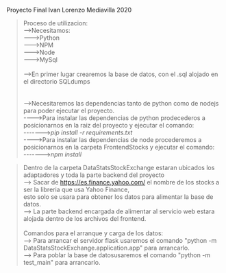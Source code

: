 Proyecto Final Ivan Lorenzo Mediavilla 2020

> Proceso de utilizacion: <br>
    -->Necesitamos:<br>
        --->Python<br>
        --->NPM<br>
        --->Node<br>
        --->MySql<br><br>
    -->En primer lugar crearemos la base de datos, con el .sql alojado en el directorio SQLdumps<br><br><br>
    -->Necesitaremos las dependencias tanto de python como de nodejs para poder ejecutar el proyecto.<br>
    ---->Para instalar las dependencias de python prodecederos a posicionarnos en la raiz del proyecto y ejecutar el comando:<br>
    ------->*pip install -r requirements.txt*<br>
    ---->Para instalar las dependencias de node procederemos a posicionarnos en la carpeta FrontendStocks y ejecutar el comando:<br>
    ------->*npm install*

> Dentro de la carpeta DataStatsStockExchange estaran ubicados los adaptadores y toda la parte backend del proyecto <br>
    --> Sacar de https://es.finance.yahoo.com/ el nombre de los stocks a ser la libreria que usa Yahoo Finance,<br>
       esto solo se usara para obtener los datos para alimentar la base de datos.<br>
    --> La parte backend encargada de alimentar al servicio web estara alojada dentro de los archivos del frontend.<br><br>
>Comandos para el arranque y carga de los datos:<br>
    --> Para arrancar el servidor flask usaremos el comando "python -m DataStatsStockExchange.application.app" para arrancarlo.<br>
    --> Para poblar la base de datosusaremos el comando "python -m test_main" para arrancarlo.<br>
